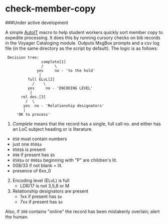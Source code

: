 check-member-copy
==============
###Under active development

A simple [AutoIT](https://www.autoitscript.com/site/) macro to help student workers quickly sort member copy to expedite processing. It does this by running cursory checks on bib records in the Voyager Cataloging module. Outputs MsgBox prompts and a csv log file (in the same directory as the script by default). The logic is as follows:
```
 Decision tree: 
			    complete[1]
				/     \
			  yes	  no - 'to the hold'
			   |        
		  full ELvL[2]     
	    	/    \
		  yes     no - 'ENCODING LEVEL'
           |         
       rel des.[3]   
         /  \
        yes  no - 'Relationship designators'    
        |
     'OK to process'
```
1. *Complete* means that the record has a single, full call no. and either has an LoC subject heading or is literature.
 - `050` must contain numbers
 - just one `050$a`
 - `050$b` is present
 - `090` if present has `$b`
 - `050$a` or `090$a` beginning with "P" are children's lit.
 - 008/33 if not blank = lit.
 - presence of 6xx_0 
2. Encoding level (ELvL) is full
	 - LDR/17 is not 3,5,8 or M
3. Relationship designators are present
	- 1xx if present has `$e`
	- 7xx if present has `$e`

Also, if `300` contains "online" the record has been mistakenly overlain; alert the human. 
